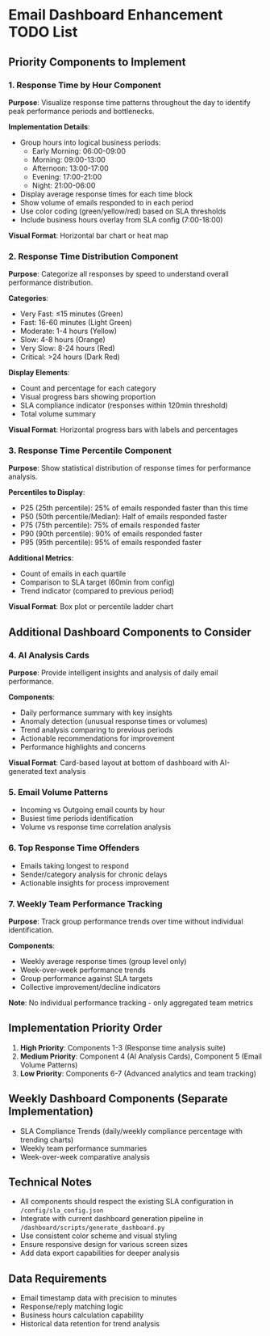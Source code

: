 # Email Dashboard Enhancement TODO List

## Priority Components to Implement

### 1. Response Time by Hour Component
**Purpose**: Visualize response time patterns throughout the day to identify peak performance periods and bottlenecks.

**Implementation Details**:
- Group hours into logical business periods:
  - Early Morning: 06:00-09:00
  - Morning: 09:00-13:00  
  - Afternoon: 13:00-17:00
  - Evening: 17:00-21:00
  - Night: 21:00-06:00
- Display average response times for each time block
- Show volume of emails responded to in each period
- Use color coding (green/yellow/red) based on SLA thresholds
- Include business hours overlay from SLA config (7:00-18:00)

**Visual Format**: Horizontal bar chart or heat map

### 2. Response Time Distribution Component
**Purpose**: Categorize all responses by speed to understand overall performance distribution.

**Categories**:
- Very Fast: ≤15 minutes (Green)
- Fast: 16-60 minutes (Light Green)  
- Moderate: 1-4 hours (Yellow)
- Slow: 4-8 hours (Orange)
- Very Slow: 8-24 hours (Red)
- Critical: >24 hours (Dark Red)

**Display Elements**:
- Count and percentage for each category
- Visual progress bars showing proportion
- SLA compliance indicator (responses within 120min threshold)
- Total volume summary

**Visual Format**: Horizontal progress bars with labels and percentages

### 3. Response Time Percentile Component  
**Purpose**: Show statistical distribution of response times for performance analysis.

**Percentiles to Display**:
- P25 (25th percentile): 25% of emails responded faster than this time
- P50 (50th percentile/Median): Half of emails responded faster 
- P75 (75th percentile): 75% of emails responded faster
- P90 (90th percentile): 90% of emails responded faster
- P95 (95th percentile): 95% of emails responded faster

**Additional Metrics**:
- Count of emails in each quartile
- Comparison to SLA target (60min from config)
- Trend indicator (compared to previous period)

**Visual Format**: Box plot or percentile ladder chart

## Additional Dashboard Components to Consider

### 4. AI Analysis Cards
**Purpose**: Provide intelligent insights and analysis of daily email performance.

**Components**:
- Daily performance summary with key insights
- Anomaly detection (unusual response times or volumes)
- Trend analysis comparing to previous periods
- Actionable recommendations for improvement
- Performance highlights and concerns

**Visual Format**: Card-based layout at bottom of dashboard with AI-generated text analysis

### 5. Email Volume Patterns
- Incoming vs Outgoing email counts by hour
- Busiest time periods identification
- Volume vs response time correlation analysis

### 6. Top Response Time Offenders  
- Emails taking longest to respond
- Sender/category analysis for chronic delays
- Actionable insights for process improvement

### 7. Weekly Team Performance Tracking
**Purpose**: Track group performance trends over time without individual identification.

**Components**:
- Weekly average response times (group level only)
- Week-over-week performance trends
- Group performance against SLA targets
- Collective improvement/decline indicators

**Note**: No individual performance tracking - only aggregated team metrics

## Implementation Priority Order
1. **High Priority**: Components 1-3 (Response time analysis suite)
2. **Medium Priority**: Component 4 (AI Analysis Cards), Component 5 (Email Volume Patterns)
3. **Low Priority**: Components 6-7 (Advanced analytics and team tracking)

## Weekly Dashboard Components (Separate Implementation)
- SLA Compliance Trends (daily/weekly compliance percentage with trending charts)
- Weekly team performance summaries
- Week-over-week comparative analysis

## Technical Notes
- All components should respect the existing SLA configuration in `/config/sla_config.json`
- Integrate with current dashboard generation pipeline in `/dashboard/scripts/generate_dashboard.py`
- Use consistent color scheme and visual styling
- Ensure responsive design for various screen sizes
- Add data export capabilities for deeper analysis

## Data Requirements
- Email timestamp data with precision to minutes
- Response/reply matching logic
- Business hours calculation capability  
- Historical data retention for trend analysis